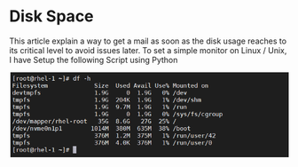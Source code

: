 # Disk Space
This article explain a way to get a mail as soon as the disk usage reaches to its critical level to avoid issues later. To set a simple monitor on Linux / Unix, I have Setup the following Script using Python

![alt text](https://raw.githubusercontent.com/sambit15k/diskspace-utility/master/diskspace.PNG "Disk Space" ) 


